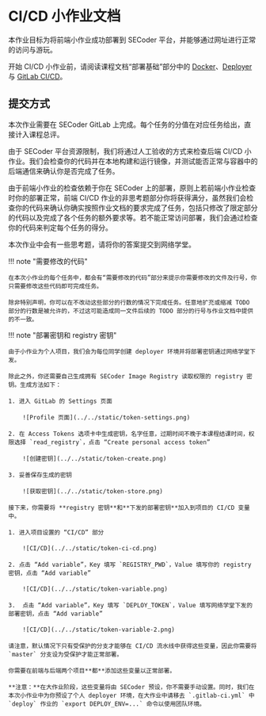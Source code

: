 # CI/CD 小作业文档

本作业目标为将前端小作业成功部署到 SECoder 平台，并能够通过网址进行正常的访问与游玩。

开始 CI/CD 小作业前，请阅读课程文档“部署基础”部分中的 [Docker](../../deploy/docker)、[Deployer](../../deploy/deployer) 与 [GitLab CI/CD](../../deploy/gitlab-ci)。

## 提交方式

本次作业需要在 SECoder GitLab 上完成。每个任务的分值在对应任务给出，直接计入课程总评。

由于 SECoder 平台资源限制，我们将通过人工验收的方式来检查后端 CI/CD 小作业。我们会检查你的代码并在本地构建和运行镜像，并测试能否正常与容器中的后端通信来确认你是否完成了任务。

由于前端小作业的检查依赖于你在 SECoder 上的部署，原则上若前端小作业检查时你的部署正常，前端 CI/CD 作业的非思考题部分你将获得满分，虽然我们会检查你的代码来确认你确实按照作业文档的要求完成了任务，包括只修改了限定部分的代码以及完成了各个任务的额外要求等。若不能正常访问部署，我们会通过检查你的代码来判定每个任务的得分。

本次作业中会有一些思考题，请将你的答案提交到网络学堂。

!!! note "需要修改的代码"

    在本次小作业的每个任务中，都会有“需要修改的代码”部分来提示你需要修改的文件及行号，你只需要修改这些代码即可完成任务。
    
    除非特别声明，你可以在不改动这些部分的行数的情况下完成任务。任意地扩充或缩减 TODO 部分的行数是被允许的，不过这可能造成同一文件后续的 TODO 部分的行号与作业文档中提供的不一致。

!!! note "部署密钥和 registry 密钥"

    由于小作业为个人项目，我们会为每位同学创建 deployer 环境并将部署密钥通过网络学堂下发。
    
    除此之外，你还需要自己生成拥有 SECoder Image Registry 读取权限的 registry 密钥。生成方法如下：
    
    1. 进入 GitLab 的 Settings 页面
    
        ![Profile 页面](../../static/token-settings.png)
    
    2. 在 Access Tokens 选项卡中生成密钥，名字任意，过期时间不晚于本课程结课时间，权限选择 `read_registry`，点击 “Create personal access token”
    
        ![创建密钥](../../static/token-create.png)
    
    3. 妥善保存生成的密钥
    
        ![获取密钥](../../static/token-store.png)

    接下来，你需要将 **registry 密钥**和**下发的部署密钥**加入到项目的 CI/CD 变量中。

    1. 进入项目设置的 “CI/CD” 部分
    
        ![CI/CD](../../static/token-ci-cd.png)
    
    2. 点击 “Add variable”，Key 填写 `REGISTRY_PWD`，Value 填写你的 registry 密钥，点击 “Add variable”
    
        ![CI/CD](../../static/token-variable.png)
    
    3.  点击 “Add variable”，Key 填写 `DEPLOY_TOKEN`，Value 填写网络学堂下发的部署密钥，点击 “Add variable”
    
        ![CI/CD](../../static/token-variable-2.png)
    
    请注意，默认情况下只有受保护的分支才能够在 CI/CD 流水线中获得这些变量，因此你需要将 `master` 分支设为受保护才能正常部署。

    你需要在前端与后端两个项目**都**添加这些变量以正常部署。
    
    **注意：**在大作业阶段，这些变量将由 SECoder 预设，你不需要手动设置。同时，我们在本次小作业中为你预设了个人 deployer 环境，在大作业中请移去 `.gitlab-ci.yml` 中 `deploy` 作业的 `export DEPLOY_ENV=...` 命令以使用团队环境。